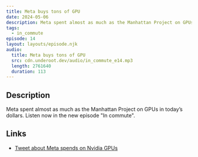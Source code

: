 ```yaml
---
title: Meta buys tons of GPU
date: 2024-05-06
description: Meta spent almost as much as the Manhattan Project on GPUs in today’s dollars. Listen now in the new episode "In commute".
tags:
  - in_commute
episode: 14
layout: layouts/episode.njk
audio:
  title: Meta buys tons of GPU
  src: cdn.underoot.dev/audio/in_commute_e14.mp3
  length: 2761640
  duration: 113
---
```

## Description
Meta spent almost as much as the Manhattan Project on GPUs in today’s dollars. Listen now in the new episode "In commute".

## Links
- <a href="https://twitter.com/emollick/status/1786213463456448900" target="_blank">Tweet about Meta spends on Nvidia GPUs</a>
